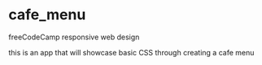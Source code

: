 # cafe_menu

freeCodeCamp responsive web design

this is an app that will showcase basic CSS through creating a cafe menu
